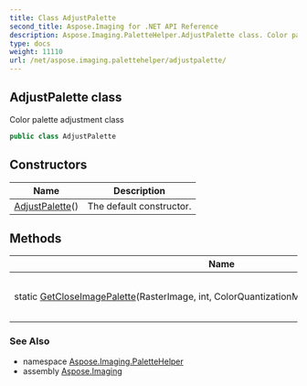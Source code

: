 ```yaml
---
title: Class AdjustPalette
second_title: Aspose.Imaging for .NET API Reference
description: Aspose.Imaging.PaletteHelper.AdjustPalette class. Color palette adjustment class
type: docs
weight: 11110
url: /net/aspose.imaging.palettehelper/adjustpalette/
---
```

## AdjustPalette class

Color palette adjustment class

```csharp
public class AdjustPalette
```

## Constructors

| Name | Description |
| --- | --- |
| [AdjustPalette](adjustpalette/)() | The default constructor. |

## Methods

| Name | Description |
| --- | --- |
| static [GetCloseImagePalette](../../aspose.imaging.palettehelper/adjustpalette/getcloseimagepalette/)(RasterImage, int, ColorQuantizationMethod, ColorCompareMethod) | Gets the close image palette. |

### See Also

* namespace [Aspose.Imaging.PaletteHelper](../../aspose.imaging.palettehelper/)
* assembly [Aspose.Imaging](../../)


